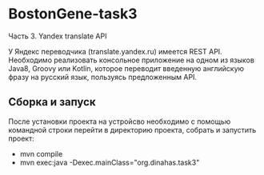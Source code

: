 # BostonGene-task3
Часть 3. Yandex translate API

У Яндекс переводчика (translate.yandex.ru) имеется REST API. Необходимо реализовать консольное
приложение на одном из языков Java8, Groovy или Kotlin, которое переводит введенную
английскую фразу на русский язык, пользуясь предложенным API.

## Сборка и запуск 

После установки проекта на устройсво необходимо с помощью командной строки перейти в директорию проекта, собрать и запустить проект:
- mvn compile 
- mvn exec:java -Dexec.mainClass="org.dinahas.task3"
